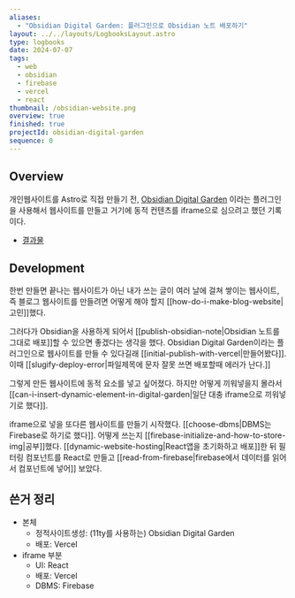 ```yaml
---
aliases:
  - "Obsidian Digital Garden: 플러그인으로 Obsidian 노트 배포하기"
layout: ../../layouts/LogbooksLayout.astro
type: logbooks
date: 2024-07-07
tags:
  - web
  - obsidian
  - firebase
  - vercel
  - react
thumbnail: /obsidian-website.png
overview: true
finished: true
projectId: obsidian-digital-garden
sequence: 0
---
```

## Overview
개인웹사이트를 Astro로 직접 만들기 전, [Obsidian Digital Garden](https://dg-docs.ole.dev/) 이라는 플러그인을 사용해서 웹사이트를 만들고 거기에 동적 컨텐츠를 iframe으로 심으려고 했던 기록이다.
- [결과물](https://my-digital-garden-j85qme5ny-solmis-projects-683e2410.vercel.app/)

## Development
한번 만들면 끝나는 웹사이트가 아닌 내가 쓰는 글이 여러 날에 걸쳐 쌓이는 웹사이트, 즉 블로그 웹사이트를 만들려면 어떻게 해야 할지 [[how-do-i-make-blog-website|고민]]했다.

그러다가 Obsidian을 사용하게 되어서 [[publish-obsidian-note|Obsidian 노트를 그대로 배포]]할 수 있으면 좋겠다는 생각을 했다. Obsidian Digital Garden이라는 플러그인으로 웹사이트를 만들 수 있다길래 [[initial-publish-with-vercel|만들어봤다]]. 이때 [[slugify-deploy-error|파일제목에 문자 잘못 쓰면 배포할때 에러가 난다.]]

그렇게 만든 웹사이트에 동적 요소를 넣고 싶어졌다. 하지만 어떻게 끼워넣을지 몰라서 [[can-i-insert-dynamic-element-in-digital-garden|일단 대충 iframe으로 끼워넣기로 했다]].

iframe으로 넣을 또다른 웹사이트를 만들기 시작했다. [[choose-dbms|DBMS는 Firebase로 하기로 했다]]. 어떻게 쓰는지 [[firebase-initialize-and-how-to-store-img|공부]]했다. [[dynamic-website-hosting|React앱을 초기화하고 배포]]한 뒤 필터링 컴포넌트를 React로 만들고 [[read-from-firebase|firebase에서 데이터를 읽어서 컴포넌트에 넣어]] 보았다.

## 쓴거 정리
- 본체
  - 정적사이트생성: (11ty를 사용하는) Obsidian Digital Garden
  -  배포: Vercel
- iframe 부분
  - UI: React
  - 배포: Vercel
  - DBMS: Firebase